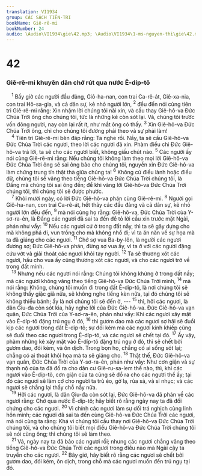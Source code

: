 ```yaml
---
translation: VI1934
group: CÁC SÁCH TIÊN-TRI
bookName: Giê-rê-mi 
bookNumber: 24
audio: \Audio\VI1934\gie\42.mp3; \Audio\VI1934\1-ms-nguyen-thi\gie\42.mp3
---
```


<div class="title"><h1>42</h1><h3>Giê-rê-mi khuyên dân chớ rút qua nước Ê-díp-tô</h3></div>
<span class="verse gie_42_1"> <sup>1</sup> Bấy giờ các người đầu đảng, Giô-ha-nan, con trai Ca-rê-át, Giê-xa-nia, con trai Hô-sa-gia, và cả dân sự, kẻ nhỏ người lớn, </span>
<span class="verse gie_42_2"><sup>2</sup> đều đến nói cùng tiên tri Giê-rê-mi rằng: Xin nhậm lời chúng tôi nài xin, và cầu thay Giê-hô-va Đức Chúa Trời ông cho chúng tôi, tức là những kẻ còn sót lại. Vả, chúng tôi trước vốn đông người, nay còn lại rất ít, như mắt ông có thấy. </span>
<span class="verse gie_42_3"><sup>3</sup> Xin Giê-hô-va Đức Chúa Trời ông, chỉ cho chúng tôi đường phải theo và sự phải làm! <br/></span>
<span class="verse gie_42_4"> <sup>4</sup> Tiên tri Giê-rê-mi bèn đáp rằng: Ta nghe rồi. Nầy, ta sẽ cầu Giê-hô-va Đức Chúa Trời các ngươi, theo lời các ngươi đã xin. Phàm điều chi Đức Giê-hô-va trả lời, ta sẽ cho các ngươi biết, không giấu chút nào. </span>
<span class="verse gie_42_5"><sup>5</sup> Các người ấy nói cùng Giê-rê-mi rằng: Nếu chúng tôi không làm theo mọi lời Giê-hô-va Đức Chúa Trời ông sẽ sai ông bảo cho chúng tôi, nguyền xin Đức Giê-hô-va làm chứng trung tín thật thà giữa chúng ta! </span>
<span class="verse gie_42_6"><sup>6</sup> Không cứ điều lành hoặc điều dữ, chúng tôi sẽ vâng theo tiếng Giê-hô-va Đức Chúa Trời chúng tôi, là Đấng mà chúng tôi sai ông đến; để khi vâng lời Giê-hô-va Đức Chúa Trời chúng tôi, thì chúng tôi sẽ được phước. <br/></span>
<span class="verse gie_42_7"> <sup>7</sup> Khỏi mười ngày, có lời Đức Giê-hô-va phán cùng Giê-rê-mi. </span>
<span class="verse gie_42_8"><sup>8</sup> Người gọi Giô-ha-nan, con trai Ca-rê-át, hết thảy các đầu đảng và cả dân sự, kẻ nhỏ người lớn đều đến, </span>
<span class="verse gie_42_9"><sup>9</sup> mà nói cùng họ rằng: Giê-hô-va, Đức Chúa Trời của Y-sơ-ra-ên, là Đấng các ngươi đã sai ta đến để tỏ lời cầu xin trước mặt Ngài, phán như vầy: </span>
<span class="verse gie_42_10"><sup>10</sup> Nếu các ngươi cứ ở trong đất nầy, thì ta sẽ gây dựng cho mà không phá đi, vun trồng cho mà không nhổ đi; vì ta ăn năn về sự họa mà ta đã giáng cho các ngươi. </span>
<span class="verse gie_42_11"><sup>11</sup> Chớ sợ vua Ba-by-lôn, là người các ngươi đương sợ; Đức Giê-hô-va phán, đừng sợ vua ấy, vì ta ở với các ngươi đặng cứu vớt và giải thoát các ngươi khỏi tay người. </span>
<span class="verse gie_42_12"><sup>12</sup> Ta sẽ thương xót các ngươi, hầu cho vua ấy cũng thương xót các ngươi, và cho các ngươi trở về trong đất mình. <br/></span>
<span class="verse gie_42_13"> <sup>13</sup> Nhưng nếu các ngươi nói rằng: Chúng tôi không khứng ở trong đất nầy; mà các ngươi không vâng theo tiếng Giê-hô-va Đức Chúa Trời mình, </span>
<span class="verse gie_42_14"><sup>14</sup> mà nói rằng: Không, chúng tôi muốn đi trong đất Ê-díp-tô, là nơi chúng tôi sẽ không thấy giặc giã nữa, sẽ không nghe tiếng kèn nữa, tại đó chúng tôi sẽ không thiếu bánh; ấy là nơi chúng tôi sẽ đến ở, --- </span>
<span class="verse gie_42_15"><sup>15</sup> thì, hỡi các ngươi, là dân Giu-đa còn sót kia, hãy nghe lời của Đức Giê-hô-va. Đức Giê-hô-va vạn quân, Đức Chúa Trời của Y-sơ-ra-ên, phán như vầy: Khi các ngươi xây mặt vào Ê-díp-tô đặng trú ngụ ở đó, </span>
<span class="verse gie_42_16"><sup>16</sup> thì gươm dao mà các ngươi sợ hãi sẽ đuổi kịp các ngươi trong đất Ê-díp-tô; sự đói kém mà các ngươi kinh khiếp cũng sẽ đuổi theo các ngươi trong Ê-díp-tô, và các ngươi sẽ chết tại đó. </span>
<span class="verse gie_42_17"><sup>17</sup> Ấy vậy, phàm những kẻ xây mặt vào Ê-díp-tô đặng trú ngụ ở đó, thì sẽ chết bởi gươm dao, đói kém, và ôn dịch. Trong bọn họ, chẳng có ai sống sót lại; chẳng có ai thoát khỏi họa mà ta sẽ giáng cho. </span>
<span class="verse gie_42_18"><sup>18</sup> Thật thế, Đức Giê-hô-va vạn quân, Đức Chúa Trời của Y-sơ-ra-ên, phán như vầy: Như cơn giận và sự thạnh nộ của ta đã đổ ra cho dân cư Giê-ru-sa-lem thể nào, thì, khi các ngươi vào Ê-díp-tô, cơn giận của ta cũng sẽ đổ ra cho các ngươi thể ấy; tại đó các ngươi sẽ làm cớ cho người ta trù ẻo, gở lạ, rủa sả, và sỉ nhục; và các ngươi sẽ chẳng lại thấy chỗ nầy nữa. <br/></span>
<span class="verse gie_42_19"> <sup>19</sup> Hỡi các ngươi, là dân Giu-đa còn sót lại, Đức Giê-hô-va đã phán về các ngươi rằng: Chớ qua nước Ê-díp-tô; hãy biết rõ rằng ngày nay ta đã đối chứng cho các ngươi. </span>
<span class="verse gie_42_20"><sup>20</sup> Vì chính các ngươi làm sự dối trá nghịch cùng linh hồn mình; các ngươi đã sai ta đến cùng Giê-hô-va Đức Chúa Trời các ngươi, mà nói cùng ta rằng: Khá vì chúng tôi cầu thay nơi Giê-hô-va Đức Chúa Trời chúng tôi, và cho chúng tôi biết mọi điều Giê-hô-va Đức Chúa Trời chúng tôi sẽ nói cùng ông; thì chúng tôi sẽ làm theo. <br/></span>
<span class="verse gie_42_21"> <sup>21</sup> Vả, ngày nay ta đã bảo các ngươi rồi; nhưng các ngươi chẳng vâng theo tiếng Giê-hô-va Đức Chúa Trời các ngươi trong điều nào mà Ngài cậy ta truyền cho các ngươi. </span>
<span class="verse gie_42_22"><sup>22</sup> Bây giờ, hãy biết rõ rằng các ngươi sẽ chết bởi gươm dao, đói kém, ôn dịch, trong chỗ mà các ngươi muốn đến trú ngụ tại đó. <br/></span>
